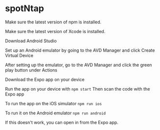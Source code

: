 # spotNtap

Make sure the latest version of npm is installed.

Make sure the latest version of Xcode is installed.

Download Android Studio

Set up an Android emulator by going to the AVD Manager and click Create Virtual Device

After setting up the emulator, go to the AVD Manager and click the green play button under Actions

Download the Expo app on your device

Run the app on your device with
`npm start`
Then scan the code with the Expo app

To run the app on the iOS simulator
`npm run ios`

To run it on the Android emulator
`npm run android`

If this doesn't work, you can open in from the Expo app.
